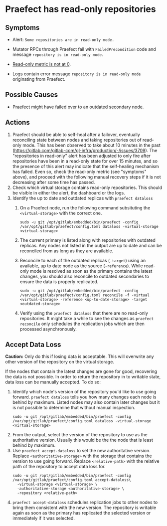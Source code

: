 # Praefect has read-only repositories

## Symptoms

* Alert: `Some repositories are in read-only mode.`

* Mutator RPCs through Praefect fail with `FailedPrecondition` code and message `repository is in read-only mode`.

* [Read-only metric is not at 0](https://dashboards.gitlab.com/d/8EAXC-AWz/praefect?viewPanel=40&orgId=1&refresh=30s).

* Logs contain error message `repository is in read-only mode` originating from Praefect.

## Possible Causes

* Praefect might have failed over to an outdated secondary node.

## Actions

1. Praefect should be able to self-heal after a failover, eventually reconciling
   state between nodes and taking repositories out of read-only mode. This has
   been observed to take about 10 minutes in the past
   (https://gitlab.com/gitlab-com/gl-infra/production/-/issues/3709). The
   "repositories in read-only" alert has been adjusted to only fire after
   repositories have been in a read-only state for over 15 minutes, and so the
   presence of this alert may indicate that the self-healing mechanism has
   failed. Even so, check the read-only metric (see "symptoms" above), and
   proceed with the following manual recovery steps if it is not decreasing
   after some time has passed.
1. Check which virtual storage contains read-only repositories. This should be visible in either the alert, the dashboard or the logs.
1. Identify the up to date and outdated replicas with `praefect dataloss`
   1. On a Praefect node, run the following command subsituting the `<virtual-storage>` with the correct one.

      ```shell
      sudo -u git /opt/gitlab/embedded/bin/praefect -config /var/opt/gitlab/praefect/config.toml dataloss -virtual-storage <virtual-storage>
      ```

   1. The current primary is listed along with repositories with outdated replicas. Any nodes not listed in the output are up to date and can be reconciled from as long as they are available.
   1. Reconcile to each of the outdated replicas (`-target`) using an available, up to date node as the source (`-reference`). While read-only mode is resolved as soon as the primary contains the latest changes, you should also reconcile to outdated secondaries to ensure the data is properly replicated.

      ```shell
      sudo -u git /opt/gitlab/embedded/bin/praefect -config /var/opt/gitlab/praefect/config.toml reconcile -f -virtual <virtual-storage> -reference <up-to-date-storage> -target <outdated-storage>
      ```

    1. Verify using the `praefect dataloss` that there are no read-only repositories. It might take a while to see the changes as `praefect reconcile` only schedules the replication jobs which are then processed asynchronously.

## Accept Data Loss

**Caution:** Only do this if losing data is acceptable. This will overwrite any other version of the repository on the virtual storage.

If the nodes that contain the latest changes are gone for good, recovering the data is not possible. In order to return the repository in to writable state, data loss can be manually accepted. To do so:

1. Identify which node's version of the repository you'd like to use going forward. `praefect dataloss` tells you how many changes each node is behind by maximum. Listed nodes may also contain later changes but it is not possible to determine that without manual inspection.
   ```shell
   sudo -u git /opt/gitlab/embedded/bin/praefect -config /var/opt/gitlab/praefect/config.toml dataloss -virtual-storage <virtual-storage>
    ```
1. From the output, select the version of the repository to use as the authoritative version. Usually this would be the the node that is least behind by maximum.
1. Use `praefect accept-dataloss` to set the new authoritative version. Replace `<authoritative-storage>` with the storage that contains the version to use going forward. Replace `<relative-path>` with the relative path of the repository to accept data loss for.
   ```
   sudo -u git /opt/gitlab/embedded/bin/praefect -config /var/opt/gitlab/praefect/config.toml accept-dataloss\
     -virtual-storage <virtual-storage> \
     -authoritative-storage <authoritative-storage> \
     -repository <relative-path>
   ```
1. `praefect accept-dataloss` schedules replication jobs to other nodes to bring them consistent with the new version.
   The repository is writable again as soon as the primary has replicated the selected version or immediately if it was selected.
